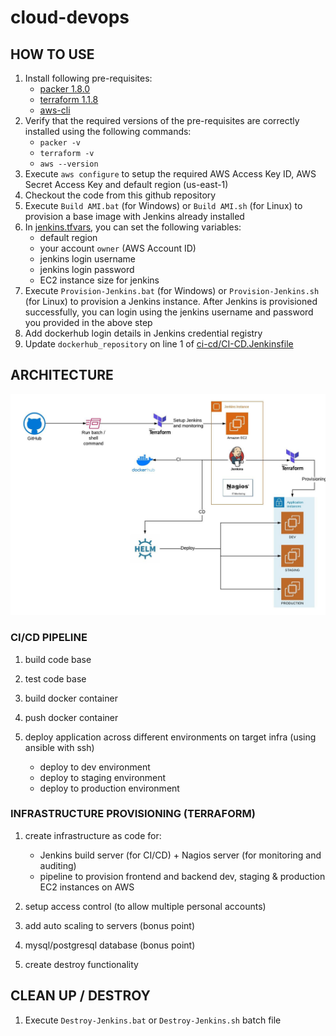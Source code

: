 # cloud-devops

## HOW TO USE
1. Install following pre-requisites:
   - [packer 1.8.0](https://www.packer.io/downloads)
   - [terraform 1.1.8](https://www.terraform.io/downloads)
   - [aws-cli](https://aws.amazon.com/cli/)
2. Verify that the required versions of the pre-requisites are correctly installed using the following commands:
   - `packer -v`
   - `terraform -v`
   - `aws --version`
3. Execute `aws configure` to setup the required AWS Access Key ID, AWS Secret Access Key and default region (us-east-1)
4. Checkout the code from this github repository
5. Execute `Build AMI.bat` (for Windows) or `Build AMI.sh` (for Linux) to provision a base image with Jenkins already installed
6. In [jenkins.tfvars](1.%20terraform-jenkins-server/jenkins.tfvars), you can set the following variables:
   - default region
   - your account `owner` (AWS Account ID) 
   - jenkins login username
   - jenkins login password
   - EC2 instance size for jenkins
5. Execute `Provision-Jenkins.bat` (for Windows) or `Provision-Jenkins.sh` (for Linux) to provision a Jenkins instance. After Jenkins is provisioned successfully, you can login using the jenkins username and password you provided in the above step
6. Add dockerhub login details in Jenkins credential registry
7. Update `dockerhub_repository` on line 1 of [ci-cd/CI-CD.Jenkinsfile](3.%20ci-cd/CI-CD.Jenkinsfile)

## ARCHITECTURE

![Architecture Diagram](assets/infra-architecture.jpeg)

### CI/CD PIPELINE

1. build code base

2. test code base

3. build docker container

4. push docker container

5. deploy application across different environments on target infra (using ansible with ssh)
 
   - deploy to dev environment
   - deploy to staging environment
   - deploy to production environment

### INFRASTRUCTURE PROVISIONING (TERRAFORM)

1. create infrastructure as code for:
   - Jenkins build server (for CI/CD) + Nagios server (for monitoring and auditing)
   - pipeline to provision frontend and backend dev, staging & production EC2 instances on AWS
2. setup access control (to allow multiple personal accounts)

3. add auto scaling to servers (bonus point)

4. mysql/postgresql database (bonus point)
 
5. create destroy functionality


## CLEAN UP / DESTROY
1. Execute `Destroy-Jenkins.bat` or `Destroy-Jenkins.sh` batch file